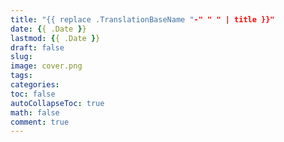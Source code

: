 ```yaml
---
title: "{{ replace .TranslationBaseName "-" " " | title }}"
date: {{ .Date }}
lastmod: {{ .Date }}
draft: false
slug:
image: cover.png
tags:
categories:
toc: false
autoCollapseToc: true
math: false
comment: true
---
```


